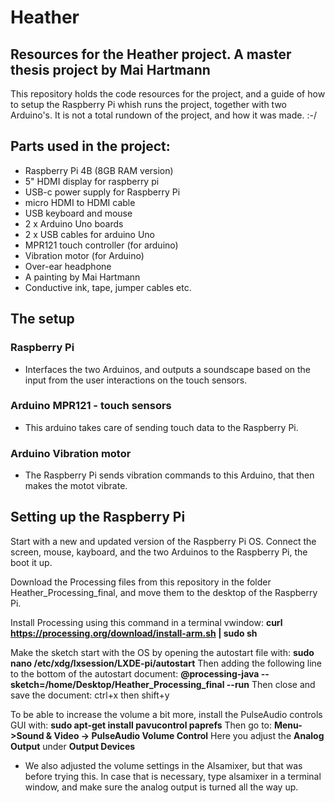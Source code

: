 # Heather

## Resources for the Heather project. A master thesis project by Mai Hartmann

This repository holds the code resources for the project, and a guide of how to setup the Raspberry Pi whish runs the project, together with two Arduino's. It is not a total rundown of the project, and how it was made. :-/

## Parts used in the project:
- Raspberry Pi 4B (8GB RAM version)
- 5" HDMI display for raspberry pi
- USB-c power supply for Raspberry Pi
- micro HDMI to HDMI cable
- USB keyboard and mouse
- 2 x Arduino Uno boards
- 2 x USB cables for arduino Uno
- MPR121 touch controller (for arduino)
- Vibration motor (for Arduino)
- Over-ear headphone
- A painting by Mai Hartmann
- Conductive ink, tape, jumper cables etc.

## The setup

### Raspberry Pi
- Interfaces the two Arduinos, and outputs a soundscape based on the input from the user interactions on the touch sensors.

### Arduino MPR121 - touch sensors
- This arduino takes care of sending touch data to the Raspberry Pi.

### Arduino Vibration motor
- The Raspberry Pi sends vibration commands to this Arduino, that then makes the motot vibrate.

## Setting up the Raspberry Pi
Start with a new and updated version of the Raspberry Pi OS. Connect the screen, mouse, kayboard, and the two Arduinos to the Raspberry Pi, the boot it up.

Download the Processing files from this repository in the folder Heather_Processing_final, and move them to the desktop of the Raspberry Pi.

Install Processing using this command in a terminal vwindow:  **curl https://processing.org/download/install-arm.sh | sudo sh**

Make the sketch start with the OS by opening the autostart file with: **sudo nano /etc/xdg/lxsession/LXDE-pi/autostart**
Then adding the following line to the bottom of the autostart document: **@processing-java --sketch=/home/Desktop/Heather_Processing_final --run**
Then close and save the document: ctrl+x then shift+y

To be able to increase the volume a bit more, install the PulseAudio controls GUI with: **sudo apt-get install pavucontrol paprefs**
Then go to: **Menu->Sound & Video -> PulseAudio Volume Control**
Here you adjust the **Analog Output** under **Output Devices**
- We also adjusted the volume settings in the Alsamixer, but that was before trying this. In case that is necessary, type alsamixer in a terminal window, and make sure the analog output is turned all the way up.
